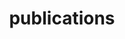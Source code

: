 ---
layout: publications
permalink: /publications/
title: publications
description: what is life, anyway
nav: true
---